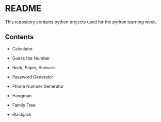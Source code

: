 # README
This repository contains python projects used for the python learning week.

## Contents

+ Calculator

+ Guess the Number

+ Rock, Paper, Scissors

+ Password Generator

+ Phone Number Generator

+ Hangman

+ Family Tree

+ Blackjack

